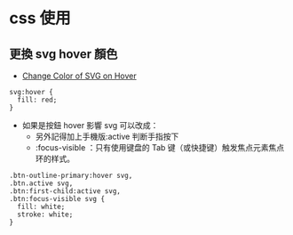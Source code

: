 # css 使用

## 更換 svg hover 顏色

- [Change Color of SVG on Hover](https://css-tricks.com/change-color-of-svg-on-hover/)

```
svg:hover {
  fill: red;
}

```

- 如果是按鈕 hover 影響 svg 可以改成：
  - 另外記得加上手機版:active 判断手指按下
  - :focus-visible ：只有使用键盘的 Tab 键（或快捷键）触发焦点元素焦点环的样式。

```
.btn-outline-primary:hover svg,
.btn.active svg,
.btn:first-child:active svg,
.btn:focus-visible svg {
  fill: white;
  stroke: white;
}
```
